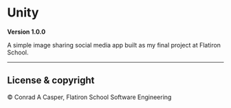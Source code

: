 # Unity 

**Version 1.0.0**

A simple image sharing social media app built as my final project at Flatiron School. 

--- 

## License & copyright

© Conrad A Casper, Flatiron School Software Engineering 